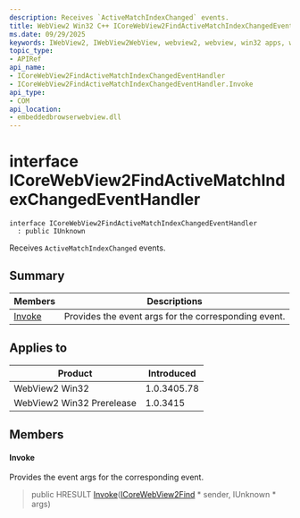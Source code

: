 ```yaml
---
description: Receives `ActiveMatchIndexChanged` events.
title: WebView2 Win32 C++ ICoreWebView2FindActiveMatchIndexChangedEventHandler
ms.date: 09/29/2025
keywords: IWebView2, IWebView2WebView, webview2, webview, win32 apps, win32, edge, ICoreWebView2, ICoreWebView2Controller, browser control, edge html, ICoreWebView2FindActiveMatchIndexChangedEventHandler
topic_type: 
- APIRef
api_name:
- ICoreWebView2FindActiveMatchIndexChangedEventHandler
- ICoreWebView2FindActiveMatchIndexChangedEventHandler.Invoke
api_type:
- COM
api_location:
- embeddedbrowserwebview.dll
---
```


# interface ICoreWebView2FindActiveMatchIndexChangedEventHandler

```
interface ICoreWebView2FindActiveMatchIndexChangedEventHandler
  : public IUnknown
```

Receives `ActiveMatchIndexChanged` events.

## Summary

 Members                        | Descriptions
--------------------------------|---------------------------------------------
[Invoke](#invoke) | Provides the event args for the corresponding event.

## Applies to

Product                         | Introduced
--------------------------------|---------------------------------------------
WebView2 Win32            |    1.0.3405.78
WebView2 Win32 Prerelease |    1.0.3415

## Members

#### Invoke

Provides the event args for the corresponding event.

> public HRESULT [Invoke](#invoke)([ICoreWebView2Find](icorewebview2find.md#icorewebview2find) * sender, IUnknown * args)

